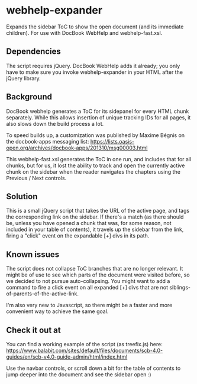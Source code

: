 webhelp-expander
================

Expands the sidebar ToC to show the open document (and its immediate children). For use with DocBook WebHelp and webhelp-fast.xsl.

Dependencies
------------

The script requires jQuery. DocBook WebHelp adds it already; you only have to make sure you invoke webhelp-expander in your HTML after the jQuery library.

Background
-----------

DocBook webhelp generates a ToC for its sidepanel for every HTML chunk separately. While this allows insertion of unique tracking IDs for all pages, it also slows down the build process a lot.

To speed builds up, a customization was published by Maxime Bégnis on the docbook-apps messaging list:
https://lists.oasis-open.org/archives/docbook-apps/201310/msg00003.html

This webhelp-fast.xsl generates the ToC in one run, and includes that for all chunks, but for us, it lost the ability to track and open the currently active chunk on the sidebar when the reader navigates the chapters using the Previous / Next controls.

Solution
--------

This is a small jQuery script that takes the URL of the active page, and tags the corresponding link on the sidebar. If there's a match (as there should be, unless you have opened a chunk that was, for some reason, not included in your table of contents), it travels up the sidebar from the link, firing a "click" event on the expandable [+] divs in its path.

Known issues
------------

The script does not collapse ToC branches that are no longer relevant. It might be of use to see which parts of the document were visited before, so we decided to not pursue auto-collapsing. You might want to add a command to fire a click event on all expanded [+] divs that are not siblings-of-parents-of-the-active-link.

I'm also very new to Javascript, so there might be a faster and more convenient way to achieve the same goal.

Check it out at
------------------

You can find a working example of the script (as treefix.js) here:
https://www.balabit.com/sites/default/files/documents/scb-4.0-guides/en/scb-v4.0-guide-admin/html/index.html

Use the navbar controls, or scroll down a bit for the table of contents to jump deeper into the document and see the sidebar open :)
